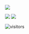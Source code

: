 ![](https://github-readme-stats.vercel.app/api?username=vertyco&show_icons=true&count_private=true&theme=radical)

![](https://github-readme-stats.vercel.app/api/top-langs/?username=vertyco&theme=radical)
![](https://discord.c99.nl/widget/theme-3/350053505815281665.png)

![visitors](https://visitor-badge.glitch.me/badge?page_id=Vertyco/Vertyco)

